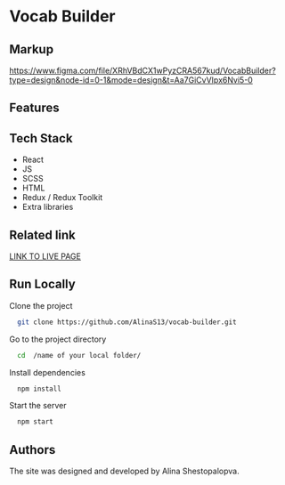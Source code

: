 # Vocab Builder

<!-- "Vocab Builder" represents a company application specializing in online language learning services. The primary objective of this application is to assist users in discovering and selecting an appropriate teacher to fulfill their educational requirements. The application layout is responsive, ensuring seamless adaptation to various device displays.

The application's architecture comprises three distinct pages:

1. "Homepage" Page: This section offers users an opportunity to familiarize themselves with the company's advantages and navigate to the application's central page.

2. "Teachers" Page: Within this section, users can peruse a list of available instructors for language training. The user can apply filters based on the language of instruction, student knowledge levels, and hourly lesson rates. Initially, the page displays only four instructor cards, but users can access additional cards by selecting the "Load more" button. Users also have the ability to designate instructors as "favorites" by activating the "heart" icon. Non-registered users are alerted that this function is exclusively accessible to authorized users.

3. "Favorites" Private Page: Reserved solely for registered users, this page grants them access to their compiled list of favored instructors. The styling of this page resembles that of the "Instructors" page, ensuring a cohesive user experience. -->

## Markup

https://www.figma.com/file/XRhVBdCX1wPyzCRA567kud/VocabBuilder?type=design&node-id=0-1&mode=design&t=Aa7GiCvVIpx6Nvi5-0

## Features

<!-- - Addings users to Fifebase
- Addings favourites techers to Local Storage
- Filtered teachers
- Validation form with Formik and Yup
- Responsive markup
- Dropdown menu
- Navigation -->

## Tech Stack

- React
- JS
- SCSS
- HTML
- Redux / Redux Toolkit
- Extra libraries

## Related link

[LINK TO LIVE PAGE](https://alinas13.github.io/vocab-builder/)

## Run Locally

Clone the project

```bash
  git clone https://github.com/AlinaS13/vocab-builder.git
```

Go to the project directory

```bash
  cd  /name of your local folder/
```

Install dependencies

```bash
  npm install
```

Start the server

```bash
  npm start
```

## Authors

The site was designed and developed by Alina Shestopalopva.

